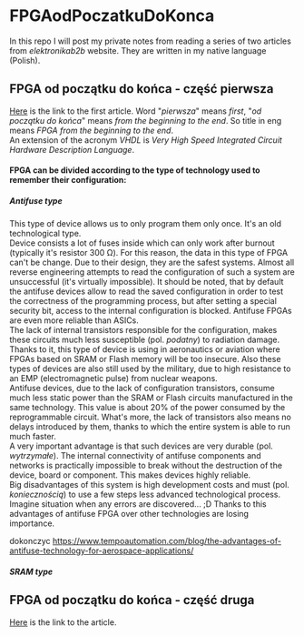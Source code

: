 # FPGAodPoczatkuDoKonca 
In this repo I will post my private notes from reading a series of two articles from *elektronikab2b* website. They are written in my native language (Polish). 

## FPGA od początku do końca - część pierwsza
[Here](https://elektronikab2b.pl/technika/1315-fpga-od-poczatku-do-konca-czesc-pierwsza) is the link to the first article. Word "*pierwsza*" means *first*, "*od początku do końca*" means *from the beginning to the end*. So title in eng means *FPGA from the beginning to the end*. <br/>
An extension of the acronym *VHDL* is *Very High Speed Integrated Circuit Hardware Description Language*. <br/>
#### FPGA can be divided according to the type of technology used to remember their configuration: 
##### Antifuse type 
This type of device allows us to only program them only once. It's an old technological type. <br/>
Device consists a lot of fuses inside which can only work after burnout (typically it's resistor 300 Ω). For this reason, the data in this type of FPGA can't be change. Due to their design, they are the safest systems. Almost all reverse engineering attempts to read the configuration of such a system are unsuccessful (it's virtually impossible). It should be noted, that by default the antifuse devices allow to read the saved configuration in order to test the correctness of the programming process, but after setting a special security bit, access to the internal configuration is blocked. Antifuse FPGAs are even more reliable than ASICs. <br/> 
The lack of internal transistors responsible for the configuration, makes these circuits much less susceptible (pol. *podatny*) to radiation damage. Thanks to it, this type of device is using in aeronautics or aviation where FPGAs based on SRAM or Flash memory will be too insecure. Also these types of devices are also still used by the military, due to high resistance to an EMP (electromagnetic pulse) from nuclear weapons. <br/>
Antifuse devices, due to the lack of configuration transistors, consume much less static power than the SRAM or Flash circuits manufactured in the same technology. This value is about 20% of the power consumed by the reprogrammable circuit. What's more, the lack of transistors also means no delays introduced by them, thanks to which the entire system is able to run much faster. <br/>
A very important advantage is that such devices are very durable (pol. *wytrzymałe*). The internal connectivity of antifuse components and networks is practically impossible to break without the destruction of the device, board or component. This makes devices highly reliable. <br/>
Big disadvantages of this system is high development costs and must (pol. *koniecznością*) to use a few steps less advanced technological process. Imagine situation when any errors are discovered... ;D
Thanks to this advantages of antifuse FPGA over other technologies are losing importance. 

dokonczyc https://www.tempoautomation.com/blog/the-advantages-of-antifuse-technology-for-aerospace-applications/
 
##### SRAM type

## FPGA od początku do końca - część druga
[Here](https://elektronikab2b.pl/technika/1468-fpga-od-poczatku-do-konca-czesc-druga) is the link to the article.












